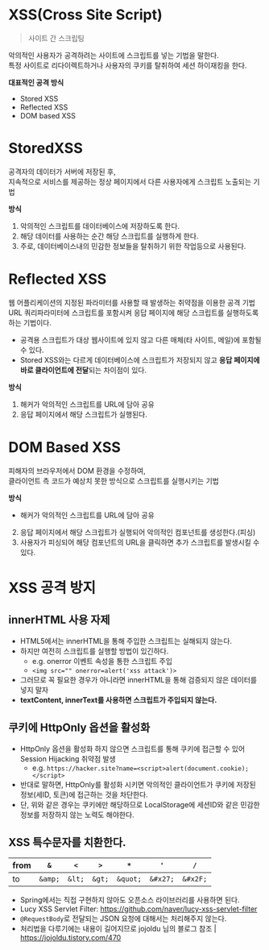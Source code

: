 # XSS(Cross Site Script)
> 사이트 간 스크립팅       
                
 악의적인 사용자가 공격하려는 사이트에 스크립트를 넣는 기법을 말한다.            
 특정 사이트로 리다이렉트하거나 사용자의 쿠키를 탈취하여 세션 하이재킹을 한다.           
      
**대표적인 공격 방식** 
* Stored XSS   
* Reflected XSS  
* DOM based XSS   

# StoredXSS     
   
공격자의 데이터가 서버에 저장된 후,   
지속적으로 서비스를 제공하는 정상 페이지에서 다른 사용자에게 스크립트 노출되는 기법           
       
**방식**          
1. 악의적인 스크립트를 데이터베이스에 저장하도록 한다.               
2. 해당 데이터를 사용하는 순간 해당 스크립트를 실행하게 한다.              
3. 주로, 데이터베이스내의 민감한 정보들을 탈취하기 위한 작업등으로 사용된다.          
  
# Reflected XSS     
웹 어플리케이션의 지정된 파라미터를 사용할 때 발생하는 취약점을 이용한 공격 기법          
URL 쿼리파라미터에 스크립트를 포함시켜 응답 페이지에 해당 스크립트를 실행하도록 하는 기법이다.    
      
* 공격용 스크립트가 대상 웹사이트에 있지 않고 다른 매체(타 사이트, 메일)에 포함될 수 있다.   
* Stored XSS와는 다르게 데이터베이스에 스크립트가 저장되지 않고 **응답 페이지에 바로 클라이언트에 전달**되는 차이점이 있다.      
  
**방식**    
1. 해커가 악의적인 스크립트를 URL에 담아 공유     
2. 응답 페이지에서 해당 스크립트가 실행된다.    
  
# DOM Based XSS
    
피해자의 브라우저에서 DOM 환경을 수정하여,        
클라이언트 측 코드가 예상치 못한 방식으로 스크립트를 실행시키는 기법    
 
**방식**     
* 해커가 악의적인 스크립트를 URL에 담아 공유       
2. 응답 페이지에서 해당 스크립트가 실행되어 악의적인 컴포넌트를 생성한다.(피싱)     
3. 사용자가 피싱되어 해당 컴포넌트의 URL을 클릭하면 추가 스크립트를 발생시킬 수 있다.      

# XSS 공격 방지   
## innerHTML 사용 자제     
* HTML5에서는 innerHTML을 통해 주입한 스크립트는 실해되지 않는다.     
* 하지만 여전히 스크립트를 실행할 방법이 있긴하다.        
    * e.g. onerror 이벤트 속성을 통한 스크립트 주입      
    * `<img src="" onerror=alert('xss attack')>`         
* 그러므로 꼭 필요한 경우가 아니라면 innerHTML을 통해 검증되지 않은 데이터를 넣지 말자      
* **textContent, innerText를 사용하면 스크립트가 주입되지 않는다.**    
     
## 쿠키에 HttpOnly 옵션을 활성화       
* HttpOnly 옵션을 활성화 하지 않으면 스크립트를 통해 쿠키에 접근할 수 있어 Session Hijacking 취약점 발생      
  * e.g. `https://hacker.site?name=<script>alert(document.cookie);</script>`      
* 반대로 말하면, HttpOnly를 활성화 시키면 악의적인 클라이언트가 쿠키에 저장된 정보(세ID, 토큰)에 접근하는 것을 차단한다.   
* 단, 위와 같은 경우는 쿠키에만 해당하므로 LocalStorage에 세션ID와 같은 민감한 정보를 저장하지 않는 노력도 해야한다.   
   
## XSS 특수문자를 치환한다.   
    
|from|`&`|`<`|`>`|`*`|`'`|`/`|     
|----|---|---|---|---|---|---|     
|to|`&amp;`|`&lt;`|`&gt;`|`&quot;`|`&#x27;`|`&#x2F;`|      
     
* Spring에서는 직접 구현하지 않아도 오픈소스 라이브러리를 사용하면 된다.      
* Lucy XSS Servlet Filter: https://github.com/naver/lucy-xss-servlet-filter   
* `@RequestBody`로 전달되는 JSON 요청에 대해서는 처리해주지 않는다.    
* 처리법을 다루기에는 내용이 길어지므로 jojoldu 님의 블로그 참조 | https://jojoldu.tistory.com/470   


